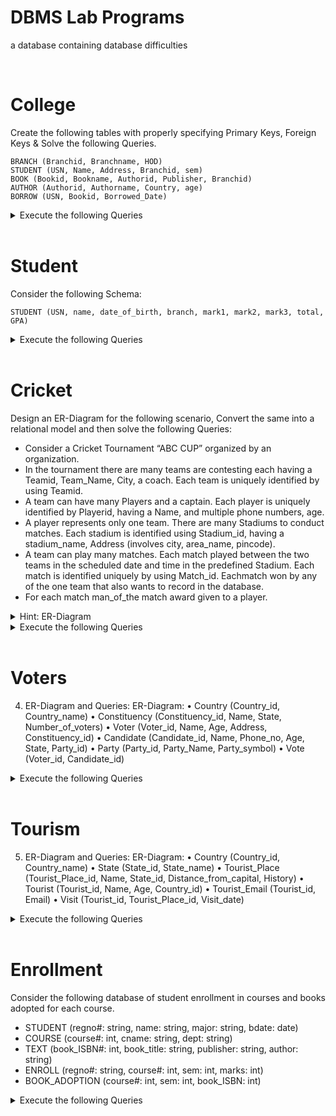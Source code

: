 DBMS Lab Programs
===================

a database containing database difficulties

<br>

# College
Create the following tables with properly specifying Primary Keys, Foreign Keys & Solve the following Queries.
```
BRANCH (Branchid, Branchname, HOD)
STUDENT (USN, Name, Address, Branchid, sem)
BOOK (Bookid, Bookname, Authorid, Publisher, Branchid)
AUTHOR (Authorid, Authorname, Country, age)
BORROW (USN, Bookid, Borrowed_Date)
```

<details>
    <summary>Execute the following Queries</summary>

<ol type="i">
<li>List the details of Students who are all studying in the 2nd sem MCA.</li>
<li>List the students who have not borrowed any books.</li>
<li>Display the USN, Student name, Branch_name, Book_name, Author_name, Books_Borrowed_Date of 2nd sem MCA Students who borrowed books.</li>
<li>Display the number of books written by each Author.</li>
<li>Display the student details who have borrowed more than two books.</li>
<li>Display the student details who have borrowed books of more than one Author.</li>
<li>Display the Book names in descending order of their names.</li>
<li>List the details of students who borrowed books which are all published by the same publisher.</li>
</ol>

</details>

<br>

# Student

Consider the following Schema:

```
STUDENT (USN, name, date_of_birth, branch, mark1, mark2, mark3, total, GPA)
```

<details>
    <summary>Execute the following Queries</summary>

<ol type="i">
<li> Update the column total by adding the columns mark1, mark2, mark3.</li> 
<li> Find the GPA score of all the students.</li> 
<li> Find the students who were born on a particular year of birth from the date_of_birth column.</li> 
<li> List the students who are studying in a particular branch of study.</li> 
<li> Find the maximum GPA score of the student branch-wise.</li> 
<li> Find the students whose name starts with the alphabet "S".</li> 
<li> Find the students whose name ends with the alphabets "AR".</li> 
<li> Delete the student details whose USN is given as 1001.</li>
</ol>

</details>

<br>

# Cricket
Design an ER-Diagram for the following scenario, Convert the same into a relational model and then solve the following Queries: 
- Consider a Cricket Tournament “ABC CUP” organized by an organization. 
- In the tournament there are many teams are contesting each having a Teamid, Team_Name, City, a coach. Each team is uniquely identified by using Teamid.
- A team can have many Players and a captain. Each player is uniquely identified by Playerid, having a Name, and multiple phone numbers, age. 
- A player represents only one team. There are many Stadiums to conduct matches. Each stadium is
identified using Stadium_id, having a stadium_name, Address (involves city, area_name, pincode).
- A team can play many matches. Each match played between the two teams in the scheduled date and time in the predefined Stadium. Each match is identified uniquely by using Match_id. Eachmatch won by any of the one team that also wants to record in the database. 
- For each match man_of_the match award given to a player.

<details>
    <summary>Hint: ER-Diagram</summary>
    
```
Tournament (Tournament_id, Tournament_name, Organizer)
Team (Team_id, Team_name, City, Coach)
Player (Player_id, Name, Age)
Phone (Player_id, Phone_number)
Stadium (Stadium_id, Stadium_name, Address)
Match (Match_id, Team_id_1, Team_id_2, Date, Time, Winner_id)
Award (Match_id, Player_id)
```

</details>


<details>
    <summary>Execute the following Queries</summary>

<ol type="i">
<li> Display the youngest player (in terms of age) Name, Team name, and age in which he belongs to the tournament.</li> 
<li> List the details of the stadium where the maximum number of matches were played.</li> 
<li> List the details of the player who is not a captain but got the man_of _match award at least in two matches.</li> 
<li> Display the Team details who won the maximum matches.</li> 
<li> Display the team name where all its won matches were played in the same stadium.</li>
</ol>

</details>

<br>

# Voters
4.	ER-Diagram and Queries: ER-Diagram:
•	Country (Country_id, Country_name)
•	Constituency (Constituency_id, Name, State, Number_of_voters)
•	Voter (Voter_id, Name, Age, Address, Constituency_id)
•	Candidate (Candidate_id, Name, Phone_no, Age, State, Party_id)
•	Party (Party_id, Party_Name, Party_symbol)
•	Vote (Voter_id, Candidate_id)
<details>
    <summary>Execute the following Queries</summary>
<ol type="i">
<li> List the details of the candidates who are contesting from more than one constituencies which belong to different states.</li>
<li> Display the state name having the maximum number of constituencies.</li>
<li> Create a stored procedure to insert the tuple into the voter table by checking the voter age.</li>
<li> Create a stored procedure to display the number_of_voters in the specified constituency.</li>
<li> Create a TRIGGER to UPDATE the count of "Number_of_voters" of the respective constituency in "CONSTITUENCY" table, AFTER inserting a tuple into the "VOTERS" table.</li>
</ol>

</details>

<br>

# Tourism
5.	ER-Diagram and Queries: ER-Diagram:
•	Country (Country_id, Country_name)
•	State (State_id, State_name)
•	Tourist_Place (Tourist_Place_id, Name, State_id, Distance_from_capital, History)
•	Tourist (Tourist_id, Name, Age, Country_id)
•	Tourist_Email (Tourist_id, Email)
•	Visit (Tourist_id, Tourist_Place_id, Visit_date)
<details>
    <summary>Execute the following Queries</summary>

<ol type="i">
<li> List the state name which has the maximum number of tourist places. </li>
<li> List the details of the tourist place where the maximum number of tourists visited. </li>
<li> List the details of tourists who visited all tourist places of the state "KARNATAKA". </li>
<li> Display the details of the tourists who visited at least one tourist place of the state but visited all states' tourist places. </li>
<li> Display the details of the tourist place visited by the tourists of all countries.</li>
</ol>

</details>

<br>

# Enrollment
Consider the following database of student enrollment in courses and books adopted for each course. 
- STUDENT (regno#: string, name: string, major: string, bdate: date) 
- COURSE (course#: int, cname: string, dept: string) 
- TEXT (book_ISBN#: int, book_title: string, publisher: string, author: string) 
- ENROLL (regno#: string, course#: int, sem: int, marks: int) 
- BOOK_ADOPTION (course#: int, sem: int, book_ISBN: int)

<details>
    <summary>Execute the following Queries</summary>

<ol type="i">
<li> Create the above tables by properly specifying the primary keys and the foreign keys</li>
<li> Enter at least 7 to 10 records to each table. Execute SQL
queries for the following requirements:</li>
<li> List out the student details and their course details ordered in a semester-wise manner.</li> 
<li> List out the student details under a particular department whose names are ordered in a semester-wise manner.</li> 
<li> List out all the book details under a particular course.</li> 
<li> Find out the Courses in which the number of students studying is more than 2.</li> 
<li> Find out the Publisher who has published more than 2 books.</li> 
<li> Find out the authors who have written a book for the I semester, computer science course.</li>
<li> List out the student details whose total number of months starting from their date of birth is more than 225.</li>
<li> Find out the course name to which the maximum number of students have joined.</li>
</ol>

</details>
